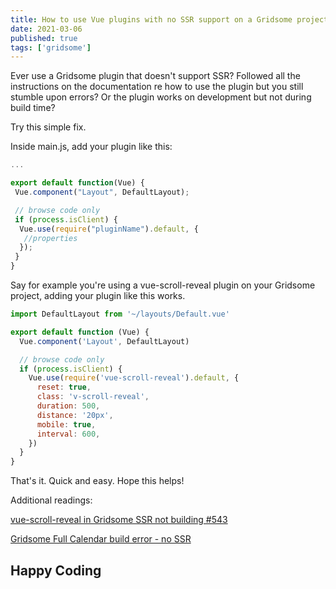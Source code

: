 ```yaml
---
title: How to use Vue plugins with no SSR support on a Gridsome project
date: 2021-03-06
published: true
tags: ['gridsome']
---
```


Ever use a Gridsome plugin that doesn't support SSR? Followed all the instructions on the documentation re how to use the plugin but you still stumble upon errors? Or the plugin works on development but not during build time?

Try this simple fix.

Inside main.js, add your plugin like this:

```javascript
...

export default function(Vue) {
 Vue.component("Layout", DefaultLayout);

 // browse code only
 if (process.isClient) {
  Vue.use(require("pluginName").default, {
   //properties
  });
 }
}
```

Say for example you're using a vue-scroll-reveal plugin on your Gridsome project, adding your plugin like this works.

```javascript
import DefaultLayout from '~/layouts/Default.vue'

export default function (Vue) {
  Vue.component('Layout', DefaultLayout)

  // browse code only
  if (process.isClient) {
    Vue.use(require('vue-scroll-reveal').default, {
      reset: true,
      class: 'v-scroll-reveal',
      duration: 500,
      distance: '20px',
      mobile: true,
      interval: 600,
    })
  }
}
```

That's it. Quick and easy. Hope this helps!

Additional readings:

[vue-scroll-reveal in Gridsome SSR not building #543](https://github.com/gridsome/gridsome/issues/543)

[Gridsome Full Calendar build error - no SSR](https://stackoverflow.com/questions/62327434/gridsome-full-calendar-build-error-no-ssr)

## Happy Coding
